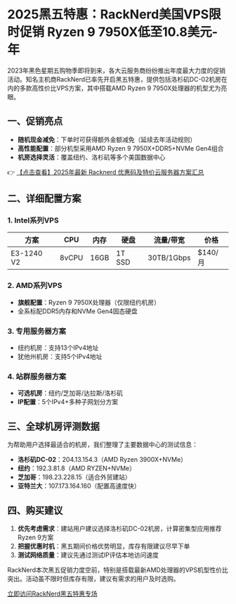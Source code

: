 # 2025黑五特惠：RackNerd美国VPS限时促销 Ryzen 9 7950X低至10.8美元-年

2023年黑色星期五购物季即将到来，各大云服务商纷纷推出年度最大力度的促销活动。知名主机商RackNerd已率先开启黑五特惠，提供包括洛杉矶DC-02机房在内的多款高性价比VPS方案，其中搭载AMD Ryzen 9 7950X处理器的机型尤为亮眼。

## 一、促销亮点

- **随机现金减免**：下单时可获得额外金额减免（延续去年活动规则）
- **高性能配置**：部分机型采用AMD Ryzen 9 7950X+DDR5+NVMe Gen4组合
- **机房选择灵活**：覆盖纽约、洛杉矶等多个美国数据中心

👉 [【点击查看】2025年最新 Racknerd 优惠码及特价云服务器方案汇总](https://bit.ly/Rack_Nerd)

## 二、详细配置方案

### 1. Intel系列VPS

| 方案       | CPU    | 内存  | 硬盘   | 流量/带宽   | 价格       |
|------------|--------|-------|--------|-------------|------------|
| E3-1240 V2 | 8vCPU  | 16GB  | 1T SSD | 30TB/1Gbps | $140/月   |

### 2. AMD系列VPS

- **旗舰配置**：Ryzen 9 7950X处理器（仅限纽约机房）
- 全系标配DDR5内存和NVMe Gen4固态硬盘

### 3. 专用服务器方案

- 纽约机房：支持13个IPv4地址
- 犹他州机房：支持5个IPv4地址

### 4. 站群服务器方案

- **可选机房**：纽约/芝加哥/达拉斯/洛杉矶
- **IP配置**：5个IPv4+多种子网划分方案

## 三、全球机房评测数据

为帮助用户选择最适合的机房，我们整理了主要数据中心的测试信息：

- **洛杉矶DC-02**：204.13.154.3（AMD Ryzen 3900X+NVMe）
- **纽约**：192.3.81.8（AMD RYZEN+NVMe）
- **芝加哥**：198.23.228.15（适合外贸建站）
- **亚特兰大**：107.173.164.160（配置高速度快）

## 四、购买建议

1. **优先考虑需求**：建站用户建议选择洛杉矶DC-02机房，计算密集型应用推荐Ryzen 9方案
2. **把握优惠时机**：黑五期间价格优势明显，库存有限建议尽早下单
3. **测试网络质量**：建议先通过测试IP评估本地访问速度

RackNerd本次黑五促销力度空前，特别是搭载最新AMD处理器的VPS机型性价比突出。活动虽不限时但库存有限，建议有需求的用户及时选购。

[立即访问RackNerd黑五特惠专场](https://bit.ly/Rack_Nerd)
